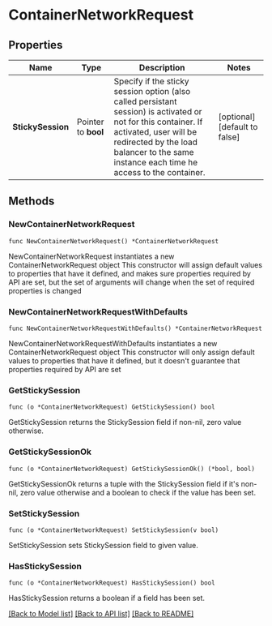 # ContainerNetworkRequest

## Properties

Name | Type | Description | Notes
------------ | ------------- | ------------- | -------------
**StickySession** | Pointer to **bool** | Specify if the sticky session option (also called persistant session) is activated or not for this container. If activated, user will be redirected by the load balancer to the same instance each time he access to the container.  | [optional] [default to false]

## Methods

### NewContainerNetworkRequest

`func NewContainerNetworkRequest() *ContainerNetworkRequest`

NewContainerNetworkRequest instantiates a new ContainerNetworkRequest object
This constructor will assign default values to properties that have it defined,
and makes sure properties required by API are set, but the set of arguments
will change when the set of required properties is changed

### NewContainerNetworkRequestWithDefaults

`func NewContainerNetworkRequestWithDefaults() *ContainerNetworkRequest`

NewContainerNetworkRequestWithDefaults instantiates a new ContainerNetworkRequest object
This constructor will only assign default values to properties that have it defined,
but it doesn't guarantee that properties required by API are set

### GetStickySession

`func (o *ContainerNetworkRequest) GetStickySession() bool`

GetStickySession returns the StickySession field if non-nil, zero value otherwise.

### GetStickySessionOk

`func (o *ContainerNetworkRequest) GetStickySessionOk() (*bool, bool)`

GetStickySessionOk returns a tuple with the StickySession field if it's non-nil, zero value otherwise
and a boolean to check if the value has been set.

### SetStickySession

`func (o *ContainerNetworkRequest) SetStickySession(v bool)`

SetStickySession sets StickySession field to given value.

### HasStickySession

`func (o *ContainerNetworkRequest) HasStickySession() bool`

HasStickySession returns a boolean if a field has been set.


[[Back to Model list]](../README.md#documentation-for-models) [[Back to API list]](../README.md#documentation-for-api-endpoints) [[Back to README]](../README.md)


